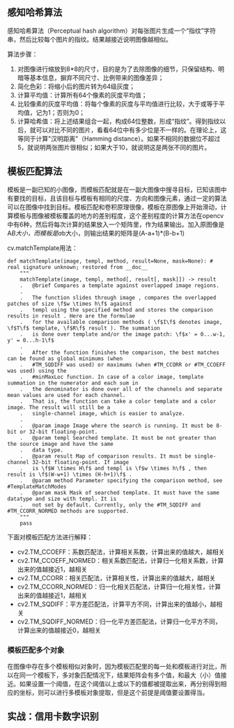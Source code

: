 ## 感知哈希算法

感知哈希算法（Perceptual hash algorithm）对每张图片生成一个“指纹”字符串，然后比较每个图片的指纹。结果越接近说明图像越相似。

算法步骤：
1. 对图像进行缩放到8*8的尺寸，目的是为了去除图像的细节，只保留结构、明暗等基本信息，摒弃不同尺寸、比例带来的图像差异；
2. 简化色彩：将缩小后的图片转为64级灰度；
3. 计算平均值：计算所有64个像素的灰度平均值；
4. 比较像素的灰度平均值：将每个像素的灰度与平均值进行比较，大于或等于平均值，记为1；否则为0；
5. 计算哈希值：将上述结果组合一起，构成64位整数，形成“指纹”。得到指纹以后，就可以对比不同的图片，看看64位中有多少位是不一样的。在理论上，这等同于计算"汉明距离"（Hamming distance）。如果不相同的数据位不超过5，就说明两张图片很相似；如果大于10，就说明这是两张不同的图片。

## 模板匹配算法

模板是一副已知的小图像，而模板匹配就是在一副大图像中搜寻目标，已知该图中有要找的目标，且该目标与模板有相同的尺度、方向和图像元素，通过一定的算法可以在图像中找到目标。模板匹配和卷积原理很像，模板在原图像上开始滑动，计算模板与图像被模板覆盖的地方的差别程度，这个差别程度的计算方法在opencv中有6种，然后将每次计算的结果放入一个矩阵里，作为结果输出。加入原图像是A*B大小，而模板是a*b大小，则输出结果的矩阵是(A-a+1)*(B-b+1)

cv.matchTemplate用法：
```
def matchTemplate(image, templ, method, result=None, mask=None): # real signature unknown; restored from __doc__
    """
    matchTemplate(image, templ, method[, result[, mask]]) -> result
    .   @brief Compares a template against overlapped image regions.
    .  
    .   The function slides through image , compares the overlapped patches of size \f$w \times h\f$ against
    .   templ using the specified method and stores the comparison results in result . Here are the formulae
    .   for the available comparison methods ( \f$I\f$ denotes image, \f$T\f$ template, \f$R\f$ result ). The summation
    .   is done over template and/or the image patch: \f$x' = 0...w-1, y' = 0...h-1\f$
    .  
    .   After the function finishes the comparison, the best matches can be found as global minimums (when
    .   #TM_SQDIFF was used) or maximums (when #TM_CCORR or #TM_CCOEFF was used) using the
    .   #minMaxLoc function. In case of a color image, template summation in the numerator and each sum in
    .   the denominator is done over all of the channels and separate mean values are used for each channel.
    .   That is, the function can take a color template and a color image. The result will still be a
    .   single-channel image, which is easier to analyze.
    .  
    .   @param image Image where the search is running. It must be 8-bit or 32-bit floating-point.
    .   @param templ Searched template. It must be not greater than the source image and have the same
    .   data type.
    .   @param result Map of comparison results. It must be single-channel 32-bit floating-point. If image
    .   is \f$W \times H\f$ and templ is \f$w \times h\f$ , then result is \f$(W-w+1) \times (H-h+1)\f$ .
    .   @param method Parameter specifying the comparison method, see #TemplateMatchModes
    .   @param mask Mask of searched template. It must have the same datatype and size with templ. It is
    .   not set by default. Currently, only the #TM_SQDIFF and #TM_CCORR_NORMED methods are supported.
    """
    pass
```

下面对模板匹配方法进行解释：

- cv2.TM_CCOEFF：系数匹配法，计算相关系数，计算出来的值越大，越相关
- cv2.TM_CCOEFF_NORMED：相关系数匹配法，计算归一化相关系数，计算出来的值越接近1，越相关
- cv2.TM_CCORR：相关匹配法，计算相关性，计算出来的值越大，越相关
- cv2.TM_CCORR_NORMED：归一化相关匹配法，计算归一化相关性，计算出来的值越接近1，越相关
- cv2.TM_SQDIFF：平方差匹配法，计算平方不同，计算出来的值越小，越相关
- cv2.TM_SQDIFF_NORMED：归一化平方差匹配法，计算归一化平方不同，计算出来的值越接近0，越相关

### 模板匹配多个对象

在图像中存在多个模板相似对象时，因为模板匹配里的每一处和模板进行对比，所以在同一个模板下，多对象匹配情况下，结果矩阵会有多个值，和最大（小）值接近。如果设置一个阈值，在这个阈值以上或以下的值都被提取出来，再分别得到相应的坐标，则可以进行多模板对象提取，但是这个前提是阈值要设置得当。


## 实战：信用卡数字识别



